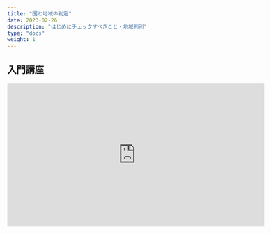 ```yaml
---
title: "国と地域の判定"
date: 2023-02-26
description: "はじめにチェックすべきこと・地域判別"
type: "docs"
weight: 1
---
```


## 入門講座

<div class="googlemap-if">
<iframe width="590" height="330" src="https://www.youtube.com/embed/HgPymmvsq8c" title="YouTube video player" frameborder="0" allow="accelerometer; autoplay; clipboard-write; encrypted-media; gyroscope; picture-in-picture; web-share" allowfullscreen></iframe>
</div>


<div class="googlemap-if">
<div id="twitch-embed" style="max-width: 90%;"></div>
<script src="https://player.twitch.tv/js/embed/v1.js"></script>
<script type="text/javascript">
  new Twitch.Player("twitch-embed", {
    video: "1621039894",
    width: "450px",
    height: "330px",
  });
</script>
</div>
